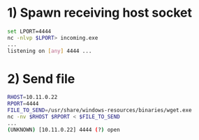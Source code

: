 # 1) Spawn receiving host socket
```sh
set LPORT=4444
nc -nlvp $LPORT> incoming.exe
...
listening on [any] 4444 ...
```

# 2) Send file
```sh
RHOST=10.11.0.22
RPORT=4444
FILE_TO_SEND=/usr/share/windows-resources/binaries/wget.exe
nc -nv $RHOST $RPORT < $FILE_TO_SEND
...
(UNKNOWN) [10.11.0.22] 4444 (?) open
```
